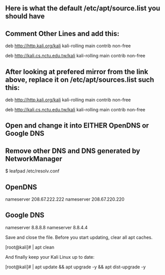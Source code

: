 ## Here is what the default /etc/apt/source.list you should have
## Comment Other Lines and add this:

deb http://http.kali.org/kali kali-rolling main contrib non-free

deb http://kali.cs.nctu.edu.tw/kali kali-rolling main contrib non-free


## After looking at prefered mirror from the link above, replace it on /etc/apt/sources.list such this:

deb http://http.kali.org/kali kali-rolling main contrib non-free

deb http://kali.cs.nctu.edu.tw/kali kali-rolling main contrib non-free



## Open and change it into EITHER OpenDNS or Google DNS
## Remove other DNS and DNS generated by NetworkManager
$ leafpad /etc/resolv.conf

## OpenDNS ##
nameserver 208.67.222.222
nameserver 208.67.220.220

## Google DNS ##
nameserver 8.8.8.8
nameserver 8.8.4.4


Save and close the file.
Before you start updating, clear all apt caches.

[root@kali]# | apt clean


And finally keep your Kali Linux up to date:

[root@kali]# | apt update && apt upgrade -y && apt dist-upgrade -y
